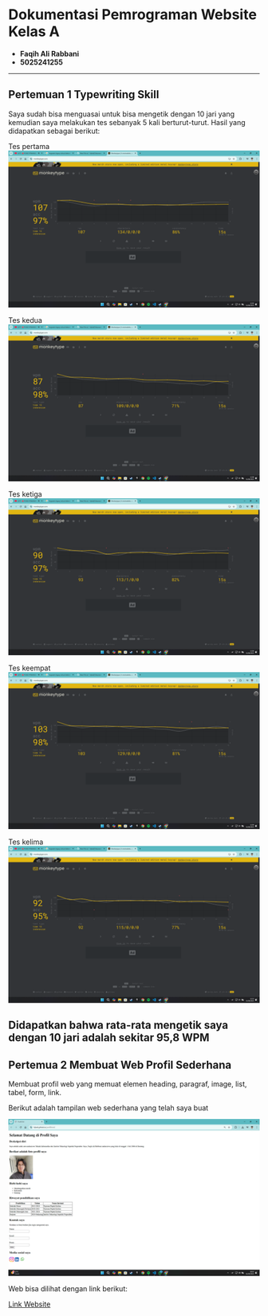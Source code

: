 # Dokumentasi Pemrograman Website Kelas A
- __Faqih Ali Rabbani__
- __5025241255__
------------------------------------------
## Pertemuan 1 Typewriting Skill

Saya sudah bisa menguasai untuk bisa mengetik dengan 10 jari yang kemudian saya melakukan tes sebanyak 5 kali berturut-turut. Hasil yang didapatkan sebagai berikut:

Tes pertama
![image alt](https://github.com/fqhali/Dokumentasi-PWEB-A/blob/5f1b905d1c8e64b41a9e8c8bbcd986c26d827788/asset/Screenshot%20(121).png)

Tes kedua
![image alt](https://github.com/fqhali/Dokumentasi-PWEB-A/blob/5f1b905d1c8e64b41a9e8c8bbcd986c26d827788/asset/Screenshot%20(122).png)

Tes ketiga
![image alt](https://github.com/fqhali/Dokumentasi-PWEB-A/blob/5f1b905d1c8e64b41a9e8c8bbcd986c26d827788/asset/Screenshot%20(123).png)

Tes keempat
![image alt](https://github.com/fqhali/Dokumentasi-PWEB-A/blob/5f1b905d1c8e64b41a9e8c8bbcd986c26d827788/asset/Screenshot%20(125).png)

Tes kelima
![image alt](https://github.com/fqhali/Dokumentasi-PWEB-A/blob/5f1b905d1c8e64b41a9e8c8bbcd986c26d827788/asset/Screenshot%20(126).png)

Didapatkan bahwa rata-rata mengetik saya dengan 10 jari adalah sekitar 95,8 WPM
------------------------------------------------------
## Pertemua 2 Membuat Web Profil Sederhana

Membuat profil web yang memuat elemen heading, paragraf, image, list, tabel, form, link.

Berikut adalah tampilan web sederhana yang telah saya buat

![image alt](https://github.com/fqhali/Dokumentasi-PWEB-A/blob/6718fdf8e6ed550777542eb0c9c51f33ec857d9a/asset/Screenshot%20(128).png)

Web bisa dilihat dengan link berikut:

[Link Website](https://fqhali.github.io/profilhtml/)
